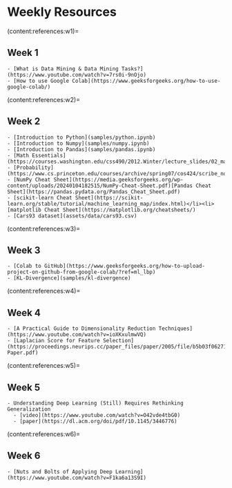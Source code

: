 # Weekly Resources

(content:references:w1)=

## Week 1

```{div} full-width
- [What is Data Mining & Data Mining Tasks?](https://www.youtube.com/watch?v=7rs0i-9nOjo)
- [How to use Google Colab](https://www.geeksforgeeks.org/how-to-use-google-colab/)
```

(content:references:w2)=

## Week 2

```{div} full-width
- [Introduction to Python](samples/python.ipynb)
- [Introduction to Numpy](samples/numpy.ipynb)
- [Introduction to Pandas](samples/pandas.ipynb)
- [Math Essentials](https://courses.washington.edu/css490/2012.Winter/lecture_slides/02_math_essentials.pdf)
- [Probability](https://www.cs.princeton.edu/courses/archive/spring07/cos424/scribe_notes/0208.pdf)
- [NumPy Cheat Sheet](https://media.geeksforgeeks.org/wp-content/uploads/20240104182515/NumPy-Cheat-Sheet.pdf)[Pandas Cheat Sheet](https://pandas.pydata.org/Pandas_Cheat_Sheet.pdf)
- [scikit-learn Cheat Sheet](https://scikit-learn.org/stable/tutorial/machine_learning_map/index.html)</li><li>[matplotlib Cheat Sheet](https://matplotlib.org/cheatsheets/)
- [Cars93 dataset](assets/data/cars93.csv)
```

(content:references:w3)=

## Week 3

```{div} full-width
- [Colab to GitHub](https://www.geeksforgeeks.org/how-to-upload-project-on-github-from-google-colab/?ref=ml_lbp)
- [KL-Divergence](samples/kl-divergence)
```

(content:references:w4)=

## Week 4

```{div} full-width
- [A Practical Guide to Dimensionality Reduction Techniques](https://www.youtube.com/watch?v=ioXKxulmwVQ)
- [Laplacian Score for Feature Selection](https://proceedings.neurips.cc/paper_files/paper/2005/file/b5b03f06271f8917685d14cea7c6c50a-Paper.pdf)
```

(content:references:w5)=

## Week 5

```{div} full-width
- Understanding Deep Learning (Still) Requires Rethinking Generalization
  - [video](https://www.youtube.com/watch?v=O42vde4tbG0)
  - [paper](https://dl.acm.org/doi/pdf/10.1145/3446776)
```

(content:references:w6)=

## Week 6

```{div} full-width
- [Nuts and Bolts of Applying Deep Learning](https://www.youtube.com/watch?v=F1ka6a13S9I)
```
